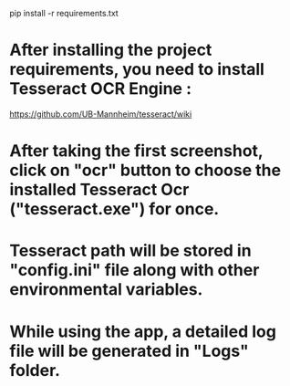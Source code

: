 pip install -r requirements.txt


# After installing the project requirements, you need to install Tesseract OCR Engine : 
https://github.com/UB-Mannheim/tesseract/wiki

# After taking the first screenshot, click on "ocr" button to choose the installed Tesseract Ocr ("tesseract.exe") for once.


# Tesseract path will be stored in "config.ini" file along with other environmental variables.

# While using the app, a detailed log file will be generated in "Logs" folder.

